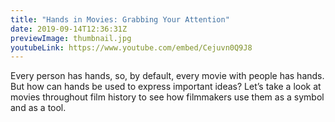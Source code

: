 ```yaml
---
title: "Hands in Movies: Grabbing Your Attention"
date: 2019-09-14T12:36:31Z
previewImage: thumbnail.jpg
youtubeLink: https://www.youtube.com/embed/Cejuvn0Q9J8
---
```


Every person has hands, so, by default, every movie with people has hands. But how can hands be used to express important ideas? Let’s take a look at movies throughout film history to see how filmmakers use them as a symbol and as a tool.